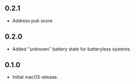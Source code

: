 ## 0.2.1

- Address pub score

## 0.2.0

- Added "unknown" battery state for batteryless systems.

## 0.1.0

* Initial macOS release.
